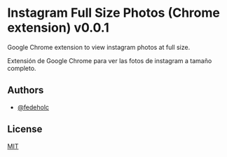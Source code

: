 # Instagram Full Size Photos (Chrome extension) v0.0.1

Google Chrome extension to view instagram photos at full size.

Extensión de Google Chrome para ver las fotos de instagram a tamaño completo.

## Authors

- [@fedeholc](https://www.github.com/octokatherine)

## License

[MIT](https://choosealicense.com/licenses/mit/)
